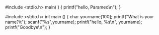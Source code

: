 #include <stdio.h>
main( )
{
printf("hello, Paramed\n");
}

#include <stdio.h>
int main ()
{
char yourname[100];
printf("What is your name?\t");
scanf("%s",yourname);
printf("hello, %s\n", yourname);
printf("Goodbye\n");
}
